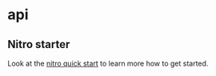 # api

## Nitro starter

Look at the [nitro quick start](https://nitro.unjs.io/guide#quick-start) to learn more how to get started.
